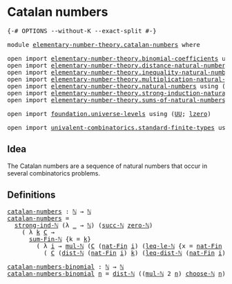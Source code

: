 # Catalan numbers

<pre class="Agda"><a id="28" class="Symbol">{-#</a> <a id="32" class="Keyword">OPTIONS</a> <a id="40" class="Pragma">--without-K</a> <a id="52" class="Pragma">--exact-split</a> <a id="66" class="Symbol">#-}</a>

<a id="71" class="Keyword">module</a> <a id="78" href="elementary-number-theory.catalan-numbers.html" class="Module">elementary-number-theory.catalan-numbers</a> <a id="119" class="Keyword">where</a>

<a id="126" class="Keyword">open</a> <a id="131" class="Keyword">import</a> <a id="138" href="elementary-number-theory.binomial-coefficients.html" class="Module">elementary-number-theory.binomial-coefficients</a> <a id="185" class="Keyword">using</a> <a id="191" class="Symbol">(</a><a id="192" href="elementary-number-theory.binomial-coefficients.html#317" class="Function Operator">_choose-ℕ_</a><a id="202" class="Symbol">)</a>
<a id="204" class="Keyword">open</a> <a id="209" class="Keyword">import</a> <a id="216" href="elementary-number-theory.distance-natural-numbers.html" class="Module">elementary-number-theory.distance-natural-numbers</a> <a id="266" class="Keyword">using</a> <a id="272" class="Symbol">(</a><a id="273" href="elementary-number-theory.distance-natural-numbers.html#1308" class="Function">dist-ℕ</a><a id="279" class="Symbol">;</a> <a id="281" href="elementary-number-theory.distance-natural-numbers.html#7060" class="Function">leq-dist-ℕ</a><a id="291" class="Symbol">)</a>
<a id="293" class="Keyword">open</a> <a id="298" class="Keyword">import</a> <a id="305" href="elementary-number-theory.inequality-natural-numbers.html" class="Module">elementary-number-theory.inequality-natural-numbers</a> <a id="357" class="Keyword">using</a> <a id="363" class="Symbol">(</a><a id="364" href="elementary-number-theory.inequality-natural-numbers.html#13338" class="Function">leq-le-ℕ</a><a id="372" class="Symbol">)</a>
<a id="374" class="Keyword">open</a> <a id="379" class="Keyword">import</a> <a id="386" href="elementary-number-theory.multiplication-natural-numbers.html" class="Module">elementary-number-theory.multiplication-natural-numbers</a> <a id="442" class="Keyword">using</a> <a id="448" class="Symbol">(</a><a id="449" href="elementary-number-theory.multiplication-natural-numbers.html#1354" class="Function">mul-ℕ</a><a id="454" class="Symbol">)</a>
<a id="456" class="Keyword">open</a> <a id="461" class="Keyword">import</a> <a id="468" href="elementary-number-theory.natural-numbers.html" class="Module">elementary-number-theory.natural-numbers</a> <a id="509" class="Keyword">using</a> <a id="515" class="Symbol">(</a><a id="516" href="elementary-number-theory.natural-numbers.html#1444" class="Datatype">ℕ</a><a id="517" class="Symbol">;</a> <a id="519" href="elementary-number-theory.natural-numbers.html#1465" class="InductiveConstructor">zero-ℕ</a><a id="525" class="Symbol">;</a> <a id="527" href="elementary-number-theory.natural-numbers.html#1478" class="InductiveConstructor">succ-ℕ</a><a id="533" class="Symbol">)</a>
<a id="535" class="Keyword">open</a> <a id="540" class="Keyword">import</a> <a id="547" href="elementary-number-theory.strong-induction-natural-numbers.html" class="Module">elementary-number-theory.strong-induction-natural-numbers</a> <a id="605" class="Keyword">using</a> <a id="611" class="Symbol">(</a><a id="612" href="elementary-number-theory.strong-induction-natural-numbers.html#4971" class="Function">strong-ind-ℕ</a><a id="624" class="Symbol">)</a>
<a id="626" class="Keyword">open</a> <a id="631" class="Keyword">import</a> <a id="638" href="elementary-number-theory.sums-of-natural-numbers.html" class="Module">elementary-number-theory.sums-of-natural-numbers</a> <a id="687" class="Keyword">using</a> <a id="693" class="Symbol">(</a><a id="694" href="elementary-number-theory.sums-of-natural-numbers.html#1418" class="Function">sum-Fin-ℕ</a><a id="703" class="Symbol">)</a>

<a id="706" class="Keyword">open</a> <a id="711" class="Keyword">import</a> <a id="718" href="foundation.universe-levels.html" class="Module">foundation.universe-levels</a> <a id="745" class="Keyword">using</a> <a id="751" class="Symbol">(</a><a id="752" href="foundation-core.universe-levels.html#222" class="Primitive">UU</a><a id="754" class="Symbol">;</a> <a id="756" href="Agda.Primitive.html#764" class="Primitive">lzero</a><a id="761" class="Symbol">)</a>

<a id="764" class="Keyword">open</a> <a id="769" class="Keyword">import</a> <a id="776" href="univalent-combinatorics.standard-finite-types.html" class="Module">univalent-combinatorics.standard-finite-types</a> <a id="822" class="Keyword">using</a> <a id="828" class="Symbol">(</a><a id="829" href="univalent-combinatorics.standard-finite-types.html#5670" class="Function">nat-Fin</a><a id="836" class="Symbol">;</a> <a id="838" href="univalent-combinatorics.standard-finite-types.html#5771" class="Function">strict-upper-bound-nat-Fin</a><a id="864" class="Symbol">)</a>
</pre>
## Idea

The Catalan numbers are a sequence of natural numbers that occur in several combinatorics problems.

## Definitions

<pre class="Agda"><a id="catalan-numbers"></a><a id="1005" href="elementary-number-theory.catalan-numbers.html#1005" class="Function">catalan-numbers</a> <a id="1021" class="Symbol">:</a> <a id="1023" href="elementary-number-theory.natural-numbers.html#1444" class="Datatype">ℕ</a> <a id="1025" class="Symbol">→</a> <a id="1027" href="elementary-number-theory.natural-numbers.html#1444" class="Datatype">ℕ</a>
<a id="1029" href="elementary-number-theory.catalan-numbers.html#1005" class="Function">catalan-numbers</a> <a id="1045" class="Symbol">=</a>
  <a id="1049" href="elementary-number-theory.strong-induction-natural-numbers.html#4971" class="Function">strong-ind-ℕ</a> <a id="1062" class="Symbol">(λ</a> <a id="1065" href="elementary-number-theory.catalan-numbers.html#1065" class="Bound">_</a> <a id="1067" class="Symbol">→</a> <a id="1069" href="elementary-number-theory.natural-numbers.html#1444" class="Datatype">ℕ</a><a id="1070" class="Symbol">)</a> <a id="1072" class="Symbol">(</a><a id="1073" href="elementary-number-theory.natural-numbers.html#1478" class="InductiveConstructor">succ-ℕ</a> <a id="1080" href="elementary-number-theory.natural-numbers.html#1465" class="InductiveConstructor">zero-ℕ</a><a id="1086" class="Symbol">)</a>
    <a id="1092" class="Symbol">(</a> <a id="1094" class="Symbol">λ</a> <a id="1096" href="elementary-number-theory.catalan-numbers.html#1096" class="Bound">k</a> <a id="1098" href="elementary-number-theory.catalan-numbers.html#1098" class="Bound">C</a> <a id="1100" class="Symbol">→</a>
      <a id="1108" href="elementary-number-theory.sums-of-natural-numbers.html#1418" class="Function">sum-Fin-ℕ</a> <a id="1118" class="Symbol">{</a><a id="1119" class="Argument">k</a> <a id="1121" class="Symbol">=</a> <a id="1123" href="elementary-number-theory.catalan-numbers.html#1096" class="Bound">k</a><a id="1124" class="Symbol">}</a>
        <a id="1134" class="Symbol">(</a> <a id="1136" class="Symbol">λ</a> <a id="1138" href="elementary-number-theory.catalan-numbers.html#1138" class="Bound">i</a> <a id="1140" class="Symbol">→</a> <a id="1142" href="elementary-number-theory.multiplication-natural-numbers.html#1354" class="Function">mul-ℕ</a> <a id="1148" class="Symbol">(</a><a id="1149" href="elementary-number-theory.catalan-numbers.html#1098" class="Bound">C</a> <a id="1151" class="Symbol">(</a><a id="1152" href="univalent-combinatorics.standard-finite-types.html#5670" class="Function">nat-Fin</a> <a id="1160" href="elementary-number-theory.catalan-numbers.html#1138" class="Bound">i</a><a id="1161" class="Symbol">)</a> <a id="1163" class="Symbol">(</a><a id="1164" href="elementary-number-theory.inequality-natural-numbers.html#13338" class="Function">leq-le-ℕ</a> <a id="1173" class="Symbol">{</a><a id="1174" class="Argument">x</a> <a id="1176" class="Symbol">=</a> <a id="1178" href="univalent-combinatorics.standard-finite-types.html#5670" class="Function">nat-Fin</a> <a id="1186" href="elementary-number-theory.catalan-numbers.html#1138" class="Bound">i</a><a id="1187" class="Symbol">}</a> <a id="1189" class="Symbol">(</a><a id="1190" href="univalent-combinatorics.standard-finite-types.html#5771" class="Function">strict-upper-bound-nat-Fin</a> <a id="1217" href="elementary-number-theory.catalan-numbers.html#1138" class="Bound">i</a><a id="1218" class="Symbol">)))</a>
          <a id="1232" class="Symbol">(</a> <a id="1234" href="elementary-number-theory.catalan-numbers.html#1098" class="Bound">C</a> <a id="1236" class="Symbol">(</a><a id="1237" href="elementary-number-theory.distance-natural-numbers.html#1308" class="Function">dist-ℕ</a> <a id="1244" class="Symbol">(</a><a id="1245" href="univalent-combinatorics.standard-finite-types.html#5670" class="Function">nat-Fin</a> <a id="1253" href="elementary-number-theory.catalan-numbers.html#1138" class="Bound">i</a><a id="1254" class="Symbol">)</a> <a id="1256" href="elementary-number-theory.catalan-numbers.html#1096" class="Bound">k</a><a id="1257" class="Symbol">)</a> <a id="1259" class="Symbol">(</a><a id="1260" href="elementary-number-theory.distance-natural-numbers.html#7060" class="Function">leq-dist-ℕ</a> <a id="1271" class="Symbol">(</a><a id="1272" href="univalent-combinatorics.standard-finite-types.html#5670" class="Function">nat-Fin</a> <a id="1280" href="elementary-number-theory.catalan-numbers.html#1138" class="Bound">i</a><a id="1281" class="Symbol">)</a> <a id="1283" href="elementary-number-theory.catalan-numbers.html#1096" class="Bound">k</a> <a id="1285" class="Symbol">(</a><a id="1286" href="elementary-number-theory.inequality-natural-numbers.html#13338" class="Function">leq-le-ℕ</a> <a id="1295" class="Symbol">{</a><a id="1296" class="Argument">x</a> <a id="1298" class="Symbol">=</a> <a id="1300" href="univalent-combinatorics.standard-finite-types.html#5670" class="Function">nat-Fin</a> <a id="1308" href="elementary-number-theory.catalan-numbers.html#1138" class="Bound">i</a><a id="1309" class="Symbol">}</a> <a id="1311" class="Symbol">(</a><a id="1312" href="univalent-combinatorics.standard-finite-types.html#5771" class="Function">strict-upper-bound-nat-Fin</a> <a id="1339" href="elementary-number-theory.catalan-numbers.html#1138" class="Bound">i</a><a id="1340" class="Symbol">))))))</a>

<a id="catalan-numbers-binomial"></a><a id="1348" href="elementary-number-theory.catalan-numbers.html#1348" class="Function">catalan-numbers-binomial</a> <a id="1373" class="Symbol">:</a> <a id="1375" href="elementary-number-theory.natural-numbers.html#1444" class="Datatype">ℕ</a> <a id="1377" class="Symbol">→</a> <a id="1379" href="elementary-number-theory.natural-numbers.html#1444" class="Datatype">ℕ</a>
<a id="1381" href="elementary-number-theory.catalan-numbers.html#1348" class="Function">catalan-numbers-binomial</a> <a id="1406" href="elementary-number-theory.catalan-numbers.html#1406" class="Bound">n</a> <a id="1408" class="Symbol">=</a> <a id="1410" href="elementary-number-theory.distance-natural-numbers.html#1308" class="Function">dist-ℕ</a> <a id="1417" class="Symbol">((</a><a id="1419" href="elementary-number-theory.multiplication-natural-numbers.html#1354" class="Function">mul-ℕ</a> <a id="1425" class="Number">2</a> <a id="1427" href="elementary-number-theory.catalan-numbers.html#1406" class="Bound">n</a><a id="1428" class="Symbol">)</a> <a id="1430" href="elementary-number-theory.binomial-coefficients.html#317" class="Function Operator">choose-ℕ</a> <a id="1439" href="elementary-number-theory.catalan-numbers.html#1406" class="Bound">n</a><a id="1440" class="Symbol">)</a> <a id="1442" class="Symbol">((</a><a id="1444" href="elementary-number-theory.multiplication-natural-numbers.html#1354" class="Function">mul-ℕ</a> <a id="1450" class="Number">2</a> <a id="1452" href="elementary-number-theory.catalan-numbers.html#1406" class="Bound">n</a><a id="1453" class="Symbol">)</a> <a id="1455" href="elementary-number-theory.binomial-coefficients.html#317" class="Function Operator">choose-ℕ</a> <a id="1464" class="Symbol">(</a><a id="1465" href="elementary-number-theory.natural-numbers.html#1478" class="InductiveConstructor">succ-ℕ</a> <a id="1472" href="elementary-number-theory.catalan-numbers.html#1406" class="Bound">n</a><a id="1473" class="Symbol">))</a>
</pre>